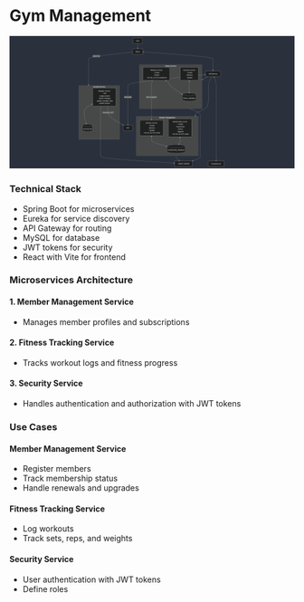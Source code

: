 # Gym Management 

![Flow Chart](https://github.com/RPAniruddh/Gym-Management-/blob/main/Docs/flow.png)

### Technical Stack
- Spring Boot for microservices
- Eureka for service discovery
- API Gateway for routing
- MySQL for database
- JWT tokens for security
- React with Vite for frontend

### Microservices Architecture
#### 1. Member Management Service
- Manages member profiles and subscriptions
#### 2. Fitness Tracking Service
- Tracks workout logs and fitness progress
#### 3. Security Service
- Handles authentication and authorization with JWT tokens

### Use Cases
#### Member Management Service
- Register members
- Track membership status
- Handle renewals and upgrades

#### Fitness Tracking Service
- Log workouts
- Track sets, reps, and weights

#### Security Service
- User authentication with JWT tokens
- Define roles
